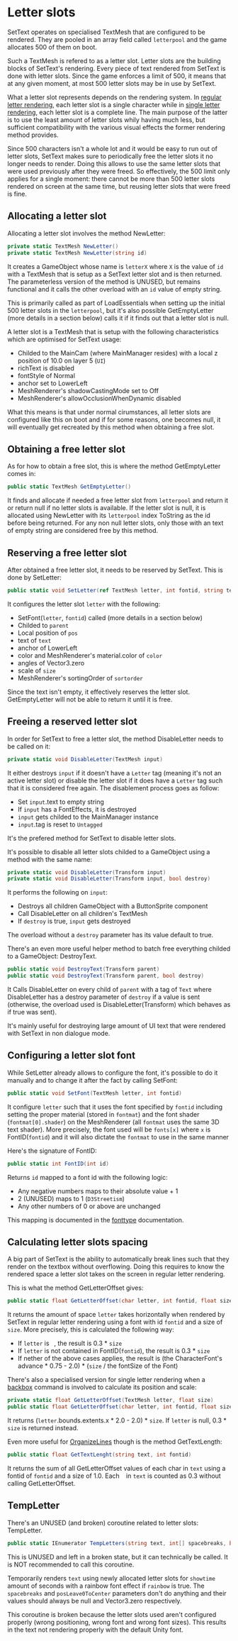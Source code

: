 # Letter slots
SetText operates on specialised TextMesh that are configured to be rendered. They are pooled in an array field called `letterpool` and the game allocates 500 of them on boot.

Such a TextMesh is refered to as a letter slot. Letter slots are the building blocks of SetText's rendering. Every piece of text rendered from SetText is done with letter slots. Since the game enforces a limit of 500, it means that at any given moment, at most 500 letter slots may be in use by SetText.

What a letter slot represents depends on the rendering system. In [regular letter rendering](Letter%20Rendering%20Methods/Regular%20Letter%20Rendering.md), each letter slot is a single character while in [single letter rendering](Letter%20Rendering%20Methods/Single%20Letter%20Rendering.md), each letter slot is a complete line. The main purpose of the latter is to use the least amount of letter slots whily having much less, but sufficient compatibility with the various visual effects the former rendering method provides.

Since 500 characters isn't a whole lot and it would be easy to run out of letter slots, SetText makes sure to periodically free the letter slots it no longer needs to render. Doing this allows to use the same letter slots that were used previously after they were freed. So effectively, the 500 limit only applies for a single moment: there cannot be more than 500 letter slots rendered on screen at the same time, but reusing letter slots that were freed is fine.

## Allocating a letter slot
Allocating a letter slot involves the method NewLetter:

```cs
private static TextMesh NewLetter()
private static TextMesh NewLetter(string id)
```
It creates a GameObject whose name is `letterX` where `X` is the value of `id` with a TextMesh that is setup as a SetText letter slot and is then returned. The parameterless version of the method is UNUSED, but remains functional and it calls the other overload with an `id` value of empty string.

This is primarily called as part of LoadEssentials when setting up the initial 500 letter slots in the `letterpool`, but it's also possible GetEmptyLetter (more details in a section below) calls it if it finds out that a letter slot is null.

A letter slot is a TextMesh that is setup with the following characteristics which are optimised for SetText usage:

- Childed to the MainCam (where MainManager resides) with a local z position of 10.0 on layer 5 (`UI`)
- richText is disabled
- fontStyle of Normal
- anchor set to LowerLeft
- MeshRenderer's shadowCastingMode set to Off
- MeshRenderer's allowOcclusionWhenDynamic disabled

What this means is that under normal cirumstances, all letter slots are configured like this on boot and if for some reasons, one becomes null, it will eventually get recreated by this method when obtaining a free slot.

## Obtaining a free letter slot
As for how to obtain a free slot, this is where the method GetEmptyLetter comes in:

```cs
public static TextMesh GetEmptyLetter()
```
It finds and allocate if needed a free letter slot from `letterpool` and return it or return null if no letter slots is available. If the letter slot is null, it is allocated using NewLetter with its `letterpool` index ToString as the id before being returned. For any non null letter slots, only those with an text of empty string are considered free by this method.

## Reserving a free letter slot
After obtained a free letter slot, it needs to be reserved by SetText. This is done by SetLetter:

```cs
public static void SetLetter(ref TextMesh letter, int fontid, string text, Transform parent, Vector3 pos, Color color, int sortorder, Vector3 size)
```
It configures the letter slot `letter` with the following:

- SetFont(`letter`, `fontid`) called (more details in a section below)
- Childed to `parent`
- Local position of `pos`
- text of `text`
- anchor of LowerLeft
- color and MeshRenderer's material.color of `color`
- angles of Vector3.zero
- scale of `size`
- MeshRenderer's sortingOrder of `sortorder`

Since the text isn't empty, it effectively reserves the letter slot. GetEmptyLetter will not be able to return it until it is free.

## Freeing a reserved letter slot
In order for SetText to free a letter slot, the method DisableLetter needs to be called on it:

```cs
private static void DisableLetter(TextMesh input)
```
It either destroys `input` if it doesn't have a `Letter` tag (meaning it's not an active letter slot) or disable the letter slot if it does have a `Letter` tag such that it is considered free again. The disablement process goes as follow:

- Set `input`.text to empty string
- If `input` has a FontEffects, it is destroyed
- `input` gets childed to the MainManager instance
- `input`.tag is reset to `Untagged`

It's the prefered method for SetText to disable letter slots.

It's possible to disable all letter slots childed to a GameObject using a method with the same name:

```cs
private static void DisableLetter(Transform input)
private static void DisableLetter(Transform input, bool destroy)
```
It performs the following on `input`:

- Destroys all children GameObject with a ButtonSprite component
- Call DisableLetter on all children's TextMesh
- If `destroy` is true, `input` gets destroyed

The overload without a `destroy` parameter has its value default to true.

There's an even more useful helper method to batch free everything childed to a GameObject: DestroyText.

```cs
public static void DestroyText(Transform parent)
public static void DestroyText(Transform parent, bool destroy)
```
It Calls DisableLetter on every child of `parent` with a tag of `Text` where DisableLetter has a destroy parameter of `destroy` if a value is sent (otherwise, the overload used is DisableLetter(Transform) which behaves as if true was sent).

It's mainly useful for destroying large amount of UI text that were rendered with SetText in non dialogue mode.

## Configuring a letter slot font
While SetLetter already allows to configure the font, it's possible to do it manually and to change it after the fact by calling SetFont:

```cs
public static void SetFont(TextMesh letter, int fontid)
```
It configure `letter` such that it uses the font specified by `fontid` including setting the proper material (stored in `fontmat`) and the font shader (`fontmat[0].shader`) on the MeshRenderer (all `fontmat` uses the same 3D text shader). More precisely, the font used will be `fonts[x]` where `x` is FontID(`fontid`) and it will also dictate the `fontmat` to use in the same manner

Here's the signature of FontID:

```cs
public static int FontID(int id)
```
Returns `id` mapped to a font id with the following logic:

- Any negative numbers maps to their absolute value + 1
- 2 (UNUSED) maps to 1 (`D3Streetism`)
- Any other numbers of 0 or above are unchanged

This mapping is documented in the [fonttype](Notable%20states.md) documentation.

## Calculating letter slots spacing
A big part of SetText is the ability to automatically break lines such that they render on the textbox without overflowing. Doing this requires to know the rendered space a letter slot takes on the screen in regular letter rendering.

This is what the method GetLetterOffset gives:

```cs
public static float GetLetterOffset(char letter, int fontid, float size)
```
It returns the amount of space `letter` takes horizontally when rendered by SetText in regular letter rendering using a font with id `fontid` and a size of `size`. More precisely, this is calculated the following way:

- If `letter` is ` `, the result is 0.3 * `size`
- If `letter` is not contained in FontID(`fontid`), the result is 0.3 * `size`
- If nether of the above cases applies, the result is (the CharacterFont's advance * 0.75 - 2.0) * (`size` / the fontSize of the Font)

There's also a specialised version for single letter rendering when a [backbox](Individual%20commands/Backbox.md) command is involved to calculate its position and scale:

```cs
private static float GetLetterOffset(TextMesh letter, float size)
public static float GetLetterOffset(char letter, int fontid, float size)
```
It returns (`letter`.bounds.extents.x * 2.0 - 2.0) * `size`. If `letter` is null, 0.3 * `size` is returned instead.

Even more useful for [OrganizeLines](Related%20Systems/Automatic%20Line%20Breaks/OrganiseLines.md) though is the method GetTextLength:

```cs
public static float GetTextLenght(string text, int fontid)
```
It returns the sum of all GetLetterOffset values of each char in `text` using a fontid of `fontid` and a size of 1.0. Each ` ` in `text` is counted as 0.3 without calling GetLetterOffset.

## TempLetter
There's an UNUSED (and broken) coroutine related to letter slots: TempLetter.

```cs
public static IEnumerator TempLetters(string text, int[] spacebreaks, bool rainbow, Vector3 posLeave0ToCenter, float showtime)
```
This is UNUSED and left in a broken state, but it can technically be called. It is NOT recommended to call this coroutine.

Temporarily renders `text` using newly allocated letter slots for `showtime` amount of seconds with a rainbow font effect if `rainbow` is true. The `spacebreaks` and `posLeave0ToCenter` parameters don't do anything and their values should always be null and Vector3.zero respectively.

This coroutine is broken because the letter slots used aren't configured properly (wrong positioning, wrong font and wrong font sizes). This results in the text not rendering properly with the default Unity font.
